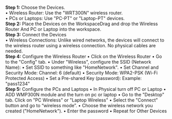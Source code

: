 **Step 1:** Choose the Devices.<br>
  • Wireless Router: Use the "WRT300N" wireless router.<br>
  • PCs or Laptops: Use "PC-PT" or "Laptop-PT" devices.<br>
**Step 2:** Place the Devices on the WorkspaceDrag and drop the Wireless Router And PC or Laptop into the workspace.<br>
**Step 3:** Connect the Devices<br>
  • Wireless Connections: Unlike wired networks, the devices will connect to the wireless router using a wireless connection. No physical cables are needed.<br>
**Step 4:** Configure the Wireless Router
  • Click on the Wireless Router
  • Go to the "Config" tab.
  • Under "Wireless", configure the SSID (Network Name):
  • Set SSID to something like "HomeNetwork".
  • Set Channel and Security Mode: Channel: 6 (default)
  • Security Mode: WPA2-PSK (Wi-Fi Protected Access)
  • Set a Pre-shared Key (password): Example: "pass1234"<br>
**Step 5:** Configure the PCs and Laptops
  • In Physical turn off PC or Laptop
  • ADD WMP300N module and the turn on pc or laptop
  • Go to the "Desktop" tab. Click on "PC Wireless" or "Laptop Wireless"
  • Select the "Connect" button and go to “wireless mode”.
  • Choose the wireless network you created ("HomeNetwork").
  • Enter the password
  • Repeat for Other Devices
